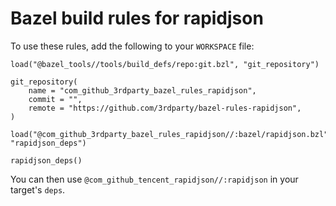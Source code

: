 # Bazel build rules for rapidjson

To use these rules, add the following to your `WORKSPACE` file:

```bazel
load("@bazel_tools//tools/build_defs/repo:git.bzl", "git_repository")

git_repository(
    name = "com_github_3rdparty_bazel_rules_rapidjson",
    commit = "",
    remote = "https://github.com/3rdparty/bazel-rules-rapidjson",
)

load("@com_github_3rdparty_bazel_rules_rapidjson//:bazel/rapidjson.bzl", "rapidjson_deps")

rapidjson_deps()
```

You can then use `@com_github_tencent_rapidjson//:rapidjson` in your target's `deps`.
